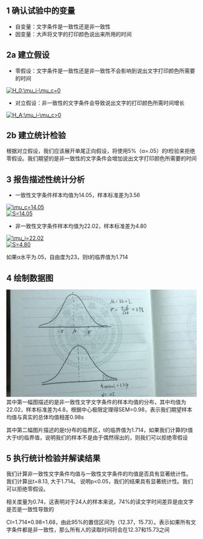 ## 1 确认试验中的变量
* 自变量：文字条件是一致性还是非一致性
* 因变量：大声将文字的打印颜色说出来所用的时间

## 2a 建立假设
* 零假设：文字条件是一致性还是非一致性不会影响到说出文字打印颜色所需要的时间

<a href="http://www.codecogs.com/eqnedit.php?latex=H_0:\mu_i-\mu_c=0" target="_blank"><img src="http://latex.codecogs.com/gif.latex?H_0:\mu_i-\mu_c=0" title="H_0:\mu_i-\mu_c=0" /></a>

* 对立假设：非一致性的文字条件会导致说出文字的打印颜色所需时间增长

<a href="http://www.codecogs.com/eqnedit.php?latex=H_A:\mu_i-\mu_c>0" target="_blank"><img src="http://latex.codecogs.com/gif.latex?H_A:\mu_i-\mu_c>0" title="H_A:\mu_i-\mu_c>0" /></a>

## 2b 建立统计检验
根据对立假设，我们应该展开单尾正向假设，将使用5%（α=.05）的t检验来拒绝零假设。我们期望的是非一致性的文字条件会增加说出文字打印颜色所需要的时间

## 3 报告描述性统计分析
* 一致性文字条件样本均值为14.05，样本标准差为3.56

<a href="http://www.codecogs.com/eqnedit.php?latex=\mu_c=14.05" target="_blank"><img src="http://latex.codecogs.com/gif.latex?\mu_c=14.05" title="\mu_c=14.05" /></a>  
<a href="http://www.codecogs.com/eqnedit.php?latex=S=14.05" target="_blank"><img src="http://latex.codecogs.com/gif.latex?S=14.05" title="S=14.05" /></a>

* 非一致性文字条件样本均值为22.02，样本标准差为4.80

<a href="http://www.codecogs.com/eqnedit.php?latex=\mu_i=22.02" target="_blank"><img src="http://latex.codecogs.com/gif.latex?\mu_i=22.02" title="\mu_i=22.02" /></a>  
<a href="http://www.codecogs.com/eqnedit.php?latex=S=4.80" target="_blank"><img src="http://latex.codecogs.com/gif.latex?S=4.80" title="S=4.80" /></a>

如果α水平为.05，自由度为23，则t的临界值为1.714

## 4 绘制数据图
![image](https://github.com/nugongshou110/Udacity/blob/master/2118686203.jpg?raw=true)
其中第一幅图描述的是非一致性文字文字条件的样本均值的分布，其中均值为22.02，样本标准差为4.8，根据中心极限定理得SEM=0.98，表示我们期望样本均值与真实的总体均值相差0.98s

其中第二幅图片描述的是t分布的临界区，t的临界值为1.714，如果我们计算的t值大于t的临界值，说明我们的样本不是由于偶然得出的，则我们可以拒绝零假设

## 5 执行统计检验并解读结果
我们计算非一致性文字条件均值与一致性文字条件的均值是否具有显著统计性。
我们计算出t=8.13, 大于1.714。 说明p<0.05，我们的结果具有显著统计性。我们可以拒绝零假设。

相关度量为0.74，这表明对于24人的样本来说，74%的读文字时间差异是由文字是否是一致性导致的

CI=1.714*0.98=1.68，由此95%的置信区间为（12.37，15.73）。表示如果所有文字条件都是非一致性，那么所有人的读取时间将会在12.37和15.73之间
